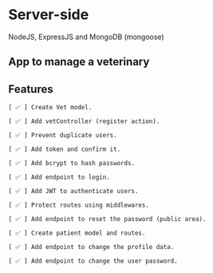 # Server-side

NodeJS, ExpressJS and MongoDB (mongoose)

## App to manage a veterinary

## Features

    [ ✅ ] Create Vet model.

    [ ✅ ] Add vetController (register action).

    [ ✅ ] Prevent duplicate users.

    [ ✅ ] Add token and confirm it.

    [ ✅ ] Add bcrypt to hash passwords.

    [ ✅ ] Add endpoint to login.

    [ ✅ ] Add JWT to authenticate users.

    [ ✅ ] Protect routes using middlewares.

    [ ✅ ] Add endpoint to reset the password (public area).

    [ ✅ ] Create patient model and routes.

    [ ✅ ] Add endpoint to change the profile data.

    [ ✅ ] Add endpoint to change the user password.

    


